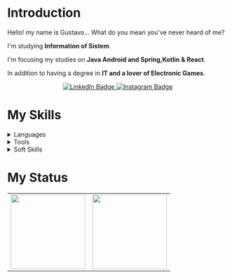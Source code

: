 # Introduction

<p align="left">
      Hello! my name is Gustavo... What do you mean you've never heard of me?
</p>

<p align="left">
    I'm studying <strong>Information of Sistem</strong>.
</p>

<p align="left">
    I'm focusing my studies on <strong>Java Android and Spring,Kotlin & React</strong>.
</p>

<p align="left">
      In addition to having a degree in <strong>IT and a lover of Electronic Games</strong>.
</p>



<div align="center">
  <a href="https://www.linkedin.com/in/gustavofroes/" target="_blank">
    <img src="https://img.shields.io/badge/-LinkedIn-gray?style=flat-square&labelColor=white&logo=linkedin&logoColor=gray" alt="LinkedIn Badge"/>
  </a>
  <a href="https://www.instagram.com/gustavoffroes/?hl=pt-br" target="_blank">
    <img src="https://img.shields.io/badge/-Instagram-gray?style=flat-square&labelColor=white&logo=instagram&logoColor=gray" alt="Instagram Badge"/>
  </a>
</div>

# My Skills
  
 <details>
    <summary>Languages</summary>
       
  ![Java](https://img.shields.io/badge/Java-100000?style=for-the-badge&logo=CoffeeScript)
  ![Kotlin](https://img.shields.io/badge/Kotlin-100000?style=for-the-badge&logo=Kotlin)
  ![React](https://img.shields.io/badge/React-100000?style=for-the-badge&logo=React)
  ![Spring](https://img.shields.io/badge/Spring-100000?style=for-the-badge&logo=Spring)
  ![Laravel](https://img.shields.io/badge/Laravel-100000?style=for-the-badge&logo=Laravel)
  ![C](https://img.shields.io/badge/C-100000?style=for-the-badge&logo=C&logoColor=gray)
  ![C++](https://img.shields.io/badge/C++-100000?style=for-the-badge&logo=C&logoColor=gray)
  ![Javascript](https://img.shields.io/badge/javascript-100000?style=for-the-badge&logo=JavaScript)
  ![Flutter](https://img.shields.io/badge/flutter-100000?style=for-the-badge&logo=Flutter&logoColor=blue)
  ![PHP](https://img.shields.io/badge/PHP-100000?style=for-the-badge&logo=PHP)

  </details>
  <details>
    <summary>Tools</summary>
    
  ![Git](https://img.shields.io/badge/git-100000?style=for-the-badge&logo=git)
  ![Figma](https://img.shields.io/badge/figma-100000?style=for-the-badge&logo=figma)
  ![Canva](https://img.shields.io/badge/canva-100000?style=for-the-badge&logo=canva)
  ![Photoshop](https://img.shields.io/badge/photoshop-100000?style=for-the-badge&logo=photoshop)
  ![Adobe Premiere](https://img.shields.io/badge/adobepremiere-100000?style=for-the-badge&logo=adobepremiere)
  </details>

   <details>
    <summary>Soft Skills</summary>
    
  ![Design](https://img.shields.io/badge/design-100000?style=for-the-badge&logoColor=darkblue)
  ![UI](https://img.shields.io/badge/ui-100000?style=for-the-badge&logoColor=magenta)
  ![UX](https://img.shields.io/badge/ux-100000?style=for-the-badge&logoColor=midnightblue)
  </details>

# My Status
<div>
  <table style="margin: 0 auto;" align="center">
    <tr>
      <td>
        <img height="170px" src="https://github-readme-stats.vercel.app/api/top-langs/?username=Gustavo-Froes&layout=compact&theme=react&count_private=true"/>
      </td>
      <td>
        <img height="170px" src="https://github-readme-stats.vercel.app/api?username=Gustavo-Froes&show_icons=true&theme=transparent"/>
      </td>
    </tr>
  </table>
</div>

